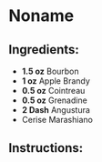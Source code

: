 # Noname

## Ingredients:
- **1.5 oz** Bourbon
- **1 oz** Apple Brandy
- **0.5 oz** Cointreau
- **0.5 oz** Grenadine
- **2 Dash** Angustura
- Cerise Marashiano

## Instructions:
